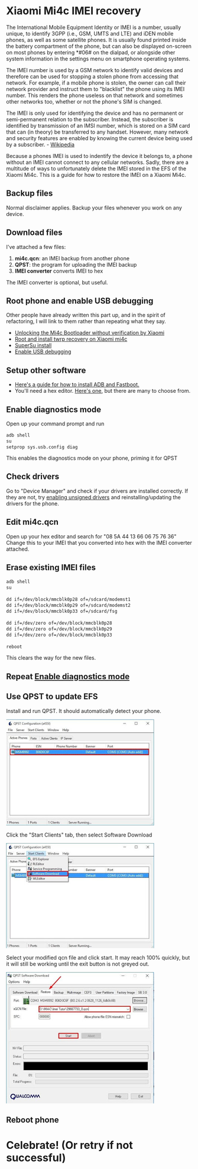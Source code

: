 # Xiaomi Mi4c IMEI recovery

The International Mobile Equipment Identity or IMEI is a number, usually unique, to identify 3GPP (i.e., GSM, UMTS and LTE) and iDEN mobile phones, as well as some satellite phones. It is usually found printed inside the battery compartment of the phone, but can also be displayed on-screen on most phones by entering \*#06# on the dialpad, or alongside other system information in the settings menu on smartphone operating systems.

The IMEI number is used by a GSM network to identify valid devices and therefore can be used for stopping a stolen phone from accessing that network. For example, if a mobile phone is stolen, the owner can call their network provider and instruct them to "blacklist" the phone using its IMEI number. This renders the phone useless on that network and sometimes other networks too, whether or not the phone's SIM is changed.

The IMEI is only used for identifying the device and has no permanent or semi-permanent relation to the subscriber. Instead, the subscriber is identified by transmission of an IMSI number, which is stored on a SIM card that can (in theory) be transferred to any handset. However, many network and security features are enabled by knowing the current device being used by a subscriber.
\- [Wikipedia](https://en.wikipedia.org/wiki/International_Mobile_Equipment_Identity)

Because a phones IMEI is used to indentify the device it belongs to, a phone without an IMEI cannot connect to any cellular networks. Sadly, there are a multitude of ways to unfortunately delete the IMEI stored in the EFS of the Xiaomi Mi4c. This is a guide for how to restore the IMEI on a Xiaomi Mi4c.

## Backup files
Normal disclaimer applies. Backup your files whenever you work on any device.

## Download files
I've attached a few files:
1. **mi4c.qcn**: an IMEI backup from another phone
2. **QPST**: the program for uploading the IMEI backup
3. **IMEI converter** converts IMEI to hex

The IMEI converter is optional, but useful.

## Root phone and enable USB debugging
Other people have already written this part up, and in the spirit of refactoring, I will link to them rather than repeating what they say.
 - [Unlocking the Mi4c Bootloader without verification by Xiaomi](unlocking)
 - [Root and install twrp recovery on Xiaomi mi4c](twrp-root)
 - [SuperSu install](supersu)
 - [Enable USB debugging](usb-debugging)

## Setup other software
- [Here's a guide for how to install ADB and Fastboot.](adb-fastboot)
- You'll need a hex editor. [Here's one](hexeditor), but there are many to choose from.

## Enable diagnostics mode
Open up your command prompt and run
```
adb shell
su
setprop sys.usb.config diag
```
This enables the diagnostics mode on your phone, priming it for QPST

## Check drivers
Go to "Device Manager" and check if your drivers are installed correctly. If they are not, try [enabling unsigned drivers](unsigned-drivers) and reinstalling/updating the drivers for the phone.

## Edit mi4c.qcn
Open up your hex editor and search for "08 5A 44 13 66 06 75 76 36"
Change this to your IMEI that you converted into hex with the IMEI converter attached.

## Erase existing IMEI files
```
adb shell
su

dd if=/dev/block/mmcblk0p28 of=/sdcard/modemst1
dd if=/dev/block/mmcblk0p29 of=/sdcard/modemst2
dd if=/dev/block/mmcblk0p33 of=/sdcard/fsg

dd if=/dev/zero of=/dev/block/mmcblk0p28
dd if=/dev/zero of=/dev/block/mmcblk0p29
dd if=/dev/zero of=/dev/block/mmcblk0p33

reboot
```
This clears the way for the new files.

## Repeat [Enable diagnostics mode](#enable-diagnostics-mode)

## Use QPST to update EFS
Install and run QPST. It should automatically detect your phone.

![qpst-step](1.jpg)

Click the "Start Clients" tab, then select Software Download

![qpst-step](2.jpg)

Select your modified qcn file and click start. It may reach 100% quickly, but it will still be working until the exit button is not greyed out.

![qpst-step](3.jpg)

## Reboot phone

# Celebrate! (Or retry if not successful)




[unsigned-drivers]:(http://www.howtogeek.com/167723/how-to-disable-driver-signature-verification-on-64-bit-windows-8.1-so-that-you-can-install-unsigned-drivers/)
[usb-debugging]:(http://www.phonearena.com/news/How-to-enable-USB-debugging-on-Android_id53909)
[hexeditor]:(https://mh-nexus.de/en/hxd/)
[adb-fastboot]:(http://lifehacker.com/the-easiest-way-to-install-androids-adb-and-fastboot-to-1586992378)
[twrp-root]:(http://www.stechguide.com/root-and-install-twrp-recovery-on-xiaomi-mi4c/)
[supersu]:(https://forum.xda-developers.com/apps/supersu/stable-2016-09-01supersu-v2-78-release-t3452703)
[unlocking]:(https://forum.xda-developers.com/mi-4c/general/guide-unlocking-mi4c-bl-verification-t3336779)
